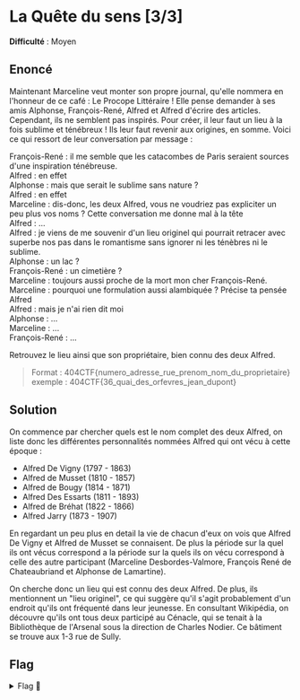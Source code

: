 # La Quête du sens [3/3]

**Difficulté** : Moyen

## Enoncé

Maintenant Marceline veut monter son propre journal, qu'elle nommera en l'honneur de ce café : Le Procope Littéraire ! Elle pense demander à ses amis Alphonse, François-René, Alfred et Alfred d'écrire des articles. Cependant, ils ne semblent pas inspirés. Pour créer, il leur faut un lieu à la fois sublime et ténébreux ! Ils leur faut revenir aux origines, en somme. Voici ce qui ressort de leur conversation par message :

François-René : il me semble que les catacombes de Paris seraient sources d'une inspiration ténébreuse.   
Alfred : en effet   
Alphonse : mais que serait le sublime sans nature ?   
Alfred : en effet   
Marceline : dis-donc, les deux Alfred, vous ne voudriez pas expliciter un peu plus vos noms ? Cette conversation me donne mal à la tête   
Alfred : ...   
Alfred : je viens de me souvenir d'un lieu originel qui pourrait retracer avec superbe nos pas dans le romantisme sans ignorer ni les ténèbres ni le sublime.   
Alphonse : un lac ?   
François-René : un cimetière ?   
Marceline : toujours aussi proche de la mort mon cher François-René.   
Marceline : pourquoi une formulation aussi alambiquée ? Précise ta pensée Alfred   
Alfred : mais je n'ai rien dit moi   
Alphonse : ...   
Marceline : ...   
François-René : ...   

Retrouvez le lieu ainsi que son propriétaire, bien connu des deux Alfred.   
> Format : 404CTF{numero_adresse_rue_prenom_nom_du_proprietaire}   
> exemple : 404CTF{36_quai_des_orfevres_jean_dupont}


## Solution

On commence par chercher quels est le nom complet des deux Alfred, on liste donc les différentes personnalités nommées Alfred qui ont vécu à cette époque :   
- Alfred De Vigny (1797 - 1863)   
- Alfred de Musset (1810 - 1857)   
- Alfred de Bougy (1814 - 1871)   
- Alfred Des Essarts (1811 - 1893)   
- Alfred de Bréhat (1822 - 1866)   
- Alfred Jarry (1873 - 1907)

En regardant un peu plus en detail la vie de chacun d'eux on vois que Alfred De Vigny et Alfred de Musset  se connaisent. De plus la période sur la quel ils ont vécus correspond a la période sur la quels ils on vécu correspond à celle des autre participant (Marceline Desbordes-Valmore, François René de Chateaubriand et Alphonse de Lamartine). 

On cherche donc un lieu qui est connu des deux Alfred. De plus, ils mentionnent un "lieu originel", ce qui suggère qu'il s'agit probablement d'un endroit qu'ils ont fréquenté dans leur jeunesse. En consultant Wikipédia, on découvre qu'ils ont tous deux participé au Cénacle, qui se tenait à la Bibliothèque de l'Arsenal sous la direction de Charles Nodier. Ce bâtiment se trouve aux 1-3 rue de Sully.


## Flag

<details>
<summary> Flag 🚩</summary>

```
404CTF{3_rue_de_sully_charles_nodier}
```